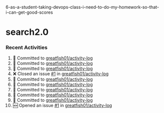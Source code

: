 6-as-a-student-taking-devops-class-i-need-to-do-my-homework-so-that-i-can-get-good-scores
# search2.0

### Recent Activities
<!--START_SECTION:activity-->
1. 📝 Committed to [greatfish01/activity-log](https://github.com/greatfish01/activity-log/commit/0608c1055643cf2f817329f72d29e12fefdc5495)
2. 📝 Committed to [greatfish01/activity-log](https://github.com/greatfish01/activity-log/commit/71fd47c050cd4e3d9c6b364f9af63c7a66bf8a35)
3. 📝 Committed to [greatfish01/activity-log](https://github.com/greatfish01/activity-log/commit/d2010132c9e938017f501f6bcf3966bc73f932de)
4. ❌ Closed an issue [#1](https://github.com/greatfish01/activity-log/issues/1) in [greatfish01/activity-log](https://github.com/greatfish01/activity-log)
5. 📝 Committed to [greatfish01/activity-log](https://github.com/greatfish01/activity-log/commit/7b61887a2a6fc28ae3df2e310f0261516409a7e7)
6. 📝 Committed to [greatfish01/activity-log](https://github.com/greatfish01/activity-log/commit/37591e21283589af88553ac341ec25a070559e40)
7. 📝 Committed to [greatfish01/activity-log](https://github.com/greatfish01/activity-log/commit/4604ced36bc614075ee6734e47e46ecac89d92ec)
8. 📝 Committed to [greatfish01/activity-log](https://github.com/greatfish01/activity-log/commit/a7a05110d57e2b2a93988af3a39ec4457a61d88a)
9. 📝 Committed to [greatfish01/activity-log](https://github.com/greatfish01/activity-log/commit/20603128a9b8f45f3fd12fdda51a2e6d74c53892)
10. 🆕 Opened an issue [#1](https://github.com/greatfish01/activity-log/issues/1) in [greatfish01/activity-log](https://github.com/greatfish01/activity-log)
<!--END_SECTION:activity-->

